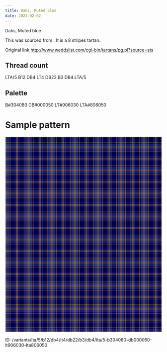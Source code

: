 ```yaml
---
title: Daks, Muted blue
date: 2023-02-02
---
```

Daks, Muted blue

This was sourced from <no value>.  It is a 8 stripes tartan.

Original link http://www.weddslist.com/cgi-bin/tartans/pg.pl?source=sts

## Thread count
LTA/5 B12 DB4 LT4 DB22 B3 DB4 LTA/5

## Palette
B#304080 DB#000050 LT#906030 LTA#806050

# Sample pattern

![Tartan detail](tartan.png "LTA/5 B12 DB4 LT4 DB22 B3 DB4 LTA/5 tartan")

ID: /variants/lta/5/b12/db4/lt4/db22/b3/db4/lta/5-b304080-db000050-lt906030-lta806050